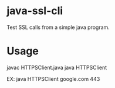 # java-ssl-cli
Test SSL calls from a simple java program.

# Usage
javac HTTPSClient.java
java HTTPSClient <host> <port>

EX: java HTTPSClient google.com 443
